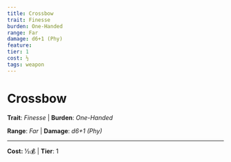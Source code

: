 ```yaml
---
title: Crossbow
trait: Finesse
burden: One-Handed
range: Far
damage: d6+1 (Phy)
feature: 
tier: 1
cost: ½
tags: weapon
---
```

# Crossbow

**Trait**: _Finesse_ | **Burden**: _One-Handed_

**Range**: _Far_ | **Damage**: _d6+1 (Phy)_

___
**Cost:** ½💰 | **Tier**: 1
